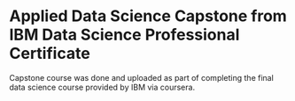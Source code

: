 # Applied Data Science Capstone from IBM Data Science Professional Certificate
Capstone course was done and uploaded as part of completing the final data science course provided by IBM via coursera.
